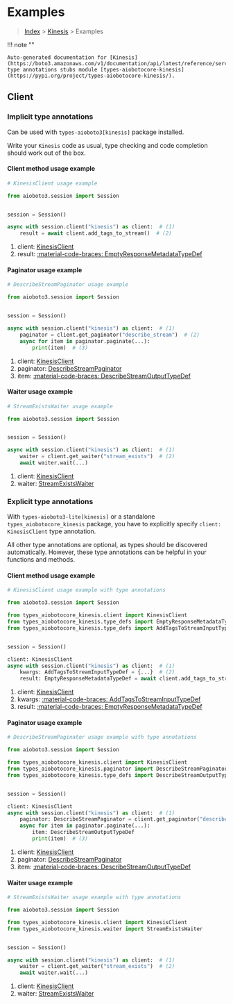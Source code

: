 # Examples

> [Index](../README.md) > [Kinesis](./README.md) > Examples

!!! note ""

    Auto-generated documentation for [Kinesis](https://boto3.amazonaws.com/v1/documentation/api/latest/reference/services/kinesis.html#kinesis)
    type annotations stubs module [types-aiobotocore-kinesis](https://pypi.org/project/types-aiobotocore-kinesis/).

## Client

### Implicit type annotations

Can be used with `types-aioboto3[kinesis]` package installed.

Write your `Kinesis` code as usual,
type checking and code completion should work out of the box.



#### Client method usage example

```python
# KinesisClient usage example

from aioboto3.session import Session


session = Session()

async with session.client("kinesis") as client:  # (1)
    result = await client.add_tags_to_stream()  # (2)
```

1. client: [KinesisClient](./client.md)
2. result: [:material-code-braces: EmptyResponseMetadataTypeDef](./type_defs.md#emptyresponsemetadatatypedef)



#### Paginator usage example

```python
# DescribeStreamPaginator usage example

from aioboto3.session import Session


session = Session()

async with session.client("kinesis") as client:  # (1)
    paginator = client.get_paginator("describe_stream")  # (2)
    async for item in paginator.paginate(...):
        print(item)  # (3)
```

1. client: [KinesisClient](./client.md)
2. paginator: [DescribeStreamPaginator](./paginators.md#describestreampaginator)
3. item: [:material-code-braces: DescribeStreamOutputTypeDef](./type_defs.md#describestreamoutputtypedef)



#### Waiter usage example

```python
# StreamExistsWaiter usage example

from aioboto3.session import Session


session = Session()

async with session.client("kinesis") as client:  # (1)
    waiter = client.get_waiter("stream_exists")  # (2)
    await waiter.wait(...)
```

1. client: [KinesisClient](./client.md)
2. waiter: [StreamExistsWaiter](./waiters.md#streamexistswaiter)


### Explicit type annotations

With `types-aioboto3-lite[kinesis]`
or a standalone `types_aiobotocore_kinesis` package, you have to explicitly specify
`client: KinesisClient` type annotation.

All other type annotations are optional, as types should be discovered automatically.
However, these type annotations can be helpful in your functions and methods.


#### Client method usage example

```python
# KinesisClient usage example with type annotations

from aioboto3.session import Session

from types_aiobotocore_kinesis.client import KinesisClient
from types_aiobotocore_kinesis.type_defs import EmptyResponseMetadataTypeDef
from types_aiobotocore_kinesis.type_defs import AddTagsToStreamInputTypeDef


session = Session()

client: KinesisClient
async with session.client("kinesis") as client:  # (1)
    kwargs: AddTagsToStreamInputTypeDef = {...}  # (2)
    result: EmptyResponseMetadataTypeDef = await client.add_tags_to_stream(**kwargs)  # (3)
```

1. client: [KinesisClient](./client.md)
2. kwargs: [:material-code-braces: AddTagsToStreamInputTypeDef](./type_defs.md#addtagstostreaminputtypedef)
3. result: [:material-code-braces: EmptyResponseMetadataTypeDef](./type_defs.md#emptyresponsemetadatatypedef)



#### Paginator usage example

```python
# DescribeStreamPaginator usage example with type annotations

from aioboto3.session import Session

from types_aiobotocore_kinesis.client import KinesisClient
from types_aiobotocore_kinesis.paginator import DescribeStreamPaginator
from types_aiobotocore_kinesis.type_defs import DescribeStreamOutputTypeDef


session = Session()

client: KinesisClient
async with session.client("kinesis") as client:  # (1)
    paginator: DescribeStreamPaginator = client.get_paginator("describe_stream")  # (2)
    async for item in paginator.paginate(...):
        item: DescribeStreamOutputTypeDef
        print(item)  # (3)
```

1. client: [KinesisClient](./client.md)
2. paginator: [DescribeStreamPaginator](./paginators.md#describestreampaginator)
3. item: [:material-code-braces: DescribeStreamOutputTypeDef](./type_defs.md#describestreamoutputtypedef)



#### Waiter usage example

```python
# StreamExistsWaiter usage example with type annotations

from aioboto3.session import Session

from types_aiobotocore_kinesis.client import KinesisClient
from types_aiobotocore_kinesis.waiter import StreamExistsWaiter


session = Session()

async with session.client("kinesis") as client:  # (1)
    waiter = client.get_waiter("stream_exists")  # (2)
    await waiter.wait(...)
```

1. client: [KinesisClient](./client.md)
2. waiter: [StreamExistsWaiter](./waiters.md#streamexistswaiter)


